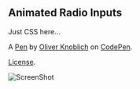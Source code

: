 Animated Radio Inputs
---------------------
Just CSS here...

A [Pen](http://codepen.io/oknoblich/pen/xamAC) by [Oliver Knoblich](http://codepen.io/oknoblich) on [CodePen](http://codepen.io/).

[License](http://codepen.io/oknoblich/pen/xamAC/license).

![ScreenShot](http://codepen.io/oknoblich/pen/xamAC/image/large.png)